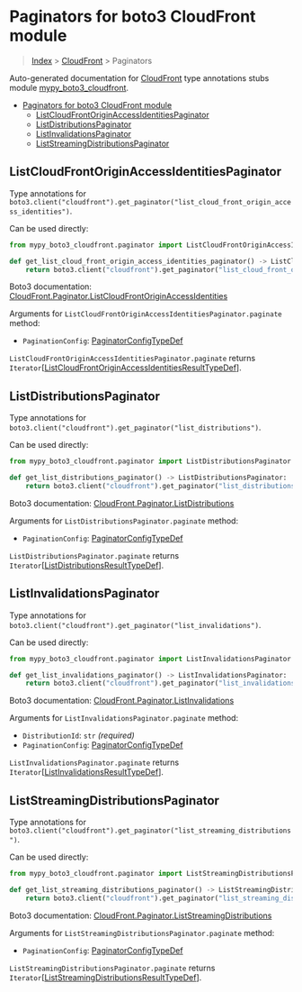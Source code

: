 # Paginators for boto3 CloudFront module

> [Index](..) > [CloudFront](.) > Paginators

Auto-generated documentation for
[CloudFront](https://boto3.amazonaws.com/v1/documentation/api/1.17.74/reference/services/cloudfront.html#CloudFront)
type annotations stubs module
[mypy_boto3_cloudfront](https://pypi.org/project/mypy-boto3-cloudfront/).

- [Paginators for boto3 CloudFront module](#paginators-for-boto3-cloudfront-module)
  - [ListCloudFrontOriginAccessIdentitiesPaginator](#listcloudfrontoriginaccessidentitiespaginator)
  - [ListDistributionsPaginator](#listdistributionspaginator)
  - [ListInvalidationsPaginator](#listinvalidationspaginator)
  - [ListStreamingDistributionsPaginator](#liststreamingdistributionspaginator)

## ListCloudFrontOriginAccessIdentitiesPaginator

Type annotations for
`boto3.client("cloudfront").get_paginator("list_cloud_front_origin_access_identities")`.

Can be used directly:

```python
from mypy_boto3_cloudfront.paginator import ListCloudFrontOriginAccessIdentitiesPaginator

def get_list_cloud_front_origin_access_identities_paginator() -> ListCloudFrontOriginAccessIdentitiesPaginator:
    return boto3.client("cloudfront").get_paginator("list_cloud_front_origin_access_identities")
```

Boto3 documentation:
[CloudFront.Paginator.ListCloudFrontOriginAccessIdentities](https://boto3.amazonaws.com/v1/documentation/api/1.17.74/reference/services/cloudfront.html#CloudFront.Paginator.ListCloudFrontOriginAccessIdentities)

Arguments for `ListCloudFrontOriginAccessIdentitiesPaginator.paginate` method:

- `PaginationConfig`:
  [PaginatorConfigTypeDef](./type_defs.md#paginatorconfigtypedef)

`ListCloudFrontOriginAccessIdentitiesPaginator.paginate` returns
`Iterator`\[[ListCloudFrontOriginAccessIdentitiesResultTypeDef](./type_defs.md#listcloudfrontoriginaccessidentitiesresulttypedef)\].

## ListDistributionsPaginator

Type annotations for
`boto3.client("cloudfront").get_paginator("list_distributions")`.

Can be used directly:

```python
from mypy_boto3_cloudfront.paginator import ListDistributionsPaginator

def get_list_distributions_paginator() -> ListDistributionsPaginator:
    return boto3.client("cloudfront").get_paginator("list_distributions")
```

Boto3 documentation:
[CloudFront.Paginator.ListDistributions](https://boto3.amazonaws.com/v1/documentation/api/1.17.74/reference/services/cloudfront.html#CloudFront.Paginator.ListDistributions)

Arguments for `ListDistributionsPaginator.paginate` method:

- `PaginationConfig`:
  [PaginatorConfigTypeDef](./type_defs.md#paginatorconfigtypedef)

`ListDistributionsPaginator.paginate` returns
`Iterator`\[[ListDistributionsResultTypeDef](./type_defs.md#listdistributionsresulttypedef)\].

## ListInvalidationsPaginator

Type annotations for
`boto3.client("cloudfront").get_paginator("list_invalidations")`.

Can be used directly:

```python
from mypy_boto3_cloudfront.paginator import ListInvalidationsPaginator

def get_list_invalidations_paginator() -> ListInvalidationsPaginator:
    return boto3.client("cloudfront").get_paginator("list_invalidations")
```

Boto3 documentation:
[CloudFront.Paginator.ListInvalidations](https://boto3.amazonaws.com/v1/documentation/api/1.17.74/reference/services/cloudfront.html#CloudFront.Paginator.ListInvalidations)

Arguments for `ListInvalidationsPaginator.paginate` method:

- `DistributionId`: `str` *(required)*
- `PaginationConfig`:
  [PaginatorConfigTypeDef](./type_defs.md#paginatorconfigtypedef)

`ListInvalidationsPaginator.paginate` returns
`Iterator`\[[ListInvalidationsResultTypeDef](./type_defs.md#listinvalidationsresulttypedef)\].

## ListStreamingDistributionsPaginator

Type annotations for
`boto3.client("cloudfront").get_paginator("list_streaming_distributions")`.

Can be used directly:

```python
from mypy_boto3_cloudfront.paginator import ListStreamingDistributionsPaginator

def get_list_streaming_distributions_paginator() -> ListStreamingDistributionsPaginator:
    return boto3.client("cloudfront").get_paginator("list_streaming_distributions")
```

Boto3 documentation:
[CloudFront.Paginator.ListStreamingDistributions](https://boto3.amazonaws.com/v1/documentation/api/1.17.74/reference/services/cloudfront.html#CloudFront.Paginator.ListStreamingDistributions)

Arguments for `ListStreamingDistributionsPaginator.paginate` method:

- `PaginationConfig`:
  [PaginatorConfigTypeDef](./type_defs.md#paginatorconfigtypedef)

`ListStreamingDistributionsPaginator.paginate` returns
`Iterator`\[[ListStreamingDistributionsResultTypeDef](./type_defs.md#liststreamingdistributionsresulttypedef)\].
